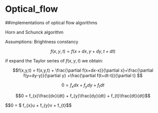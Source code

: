Optical_flow
============

##implementations of optical flow algorithms 

Horn and Schunck algorithm

Assumptions:
Brightness constancy

$$f(x,y,t) = f(x+dx,y+dy,t+dt)$$

if expand the Taylor series of $f(x,y,t)$ we obtain:

$$f(x,y,t) = f(x,y,t) + \frac{\partial f(x+dx-x)}{\partial x}+\frac{\partial f(y+dy-y)}{\partial y} +\frac{\partial f(t+dt-t)}{\partial t} $$

$$0 = f_{x}dx + f_{y}dy + f_{t}dt$$

$$0 =  f_{x}\frac{dx}{dt} + f_{y}\frac{dy}{dt} + f_{t}\frac{dt}{dt}$$

$$0 = $ f_{x}u + f_{y}v + f_{t}$$



